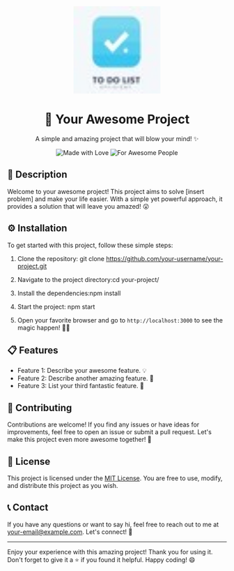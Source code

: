 <p align="center">
  <img src="https://github.com/sachin-dtu/Checck/blob/main/logo.jpg" alt="Your Project Logo" width="200" height="200">
</p>

<h1 align="center">🚀 Your Awesome Project</h1>

<p align="center">
  A simple and amazing project that will blow your mind! ✨
</p>

<p align="center">
  <img src="https://img.shields.io/badge/made%20with-%F0%9F%92%9C-love.svg" alt="Made with Love">
  <img src="https://img.shields.io/badge/for-%F0%9F%8C%8D-awesome%20people-brightgreen.svg" alt="For Awesome People">
</p>

## 📖 Description

Welcome to your awesome project! This project aims to solve [insert problem] and make your life easier. With a simple yet powerful approach, it provides a solution that will leave you amazed! 😲

## ⚙️ Installation

To get started with this project, follow these simple steps:

1. Clone the repository: git clone https://github.com/your-username/your-project.git

2. Navigate to the project directory:cd your-project/
 
3. Install the dependencies:npm install
4. Start the project: npm start

5. Open your favorite browser and go to `http://localhost:3000` to see the magic happen! 🎩✨

## 📋 Features

- Feature 1: Describe your awesome feature. 💡
- Feature 2: Describe another amazing feature. 💪
- Feature 3: List your third fantastic feature. 🌟

## 🤝 Contributing

Contributions are welcome! If you find any issues or have ideas for improvements, feel free to open an issue or submit a pull request. Let's make this project even more awesome together! 🎉

## 📝 License

This project is licensed under the [MIT License](LICENSE.md). You are free to use, modify, and distribute this project as you wish.

## 📞 Contact

If you have any questions or want to say hi, feel free to reach out to me at your-email@example.com. Let's connect! 👋

---

Enjoy your experience with this amazing project! Thank you for using it. Don't forget to give it a ⭐️ if you found it helpful. Happy coding! 😄


